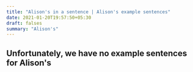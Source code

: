```yaml
---
title: "Alison's in a sentence | Alison's example sentences"
date: 2021-01-20T19:57:50+05:30
draft: falses
summary: "Alison's"
---
```

## Unfortunately, we have no example sentences for Alison's                 
